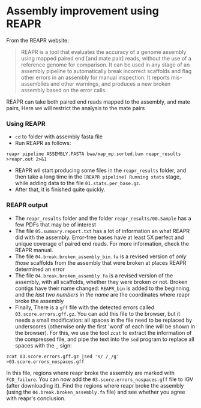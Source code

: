 Assembly improvement using REAPR
================================
From the REAPR website:
> REAPR is a tool that evaluates the accuracy of a genome assembly using mapped paired end [and mate pair] reads, without the use of a reference genome for comparison. It can be used in any stage of an assembly pipeline to automatically break incorrect scaffolds and flag other errors in an assembly for manual inspection. It reports mis-assemblies and other warnings, and produces a new broken assembly based on the error calls.

REAPR can take both paired end reads mapped to the assembly, and mate pairs, Here we will restrict the analysis to the mate pairs

### Using REAPR

* `cd` to folder with assembly fasta file
* Run REAPR as follows:

```
reapr pipeline ASSEMBLY.FASTA bwa/map_mp.sorted.bam reapr_results >reapr.out 2>&1
```

* REAPR wil start producing some files in the `reapr_results` folder, and then take a long time in the `[REAPR pipeline] Running stats` stage, while adding data to the file `01.stats.per_base.gz`. 
* After that, it is finished quite quickly. 

### REAPR output
* The `reapr_results` folder and the folder `reapr_results/00.Sample` has a few PDFs that may be of interest
* The file `05.summary.report.txt` has a lot of information an what REAPR did with the assembly. Error-free bases have at least 5X perfect and unique coverage of paired end reads. For more information, check the REAPR manual.
* The file `04.break.broken_assembly_bin.fa` is a revised version of *only those* scaffolds from the assembly that were broken at places REAPR determined an error
* The file `04.break.broken_assembly.fa` is a revised version of the assembly, with all scaffolds, whether they were broken or not. Broken contigs have their name changed: `REAPR_bin` is added to the beginning, and the *last two numbers in the name* are the coordinates where reapr broke the assembly
* Finally, There is a `gff` file with the detected errors called `03.score.errors.gff.gz`. You can add this file to the browser, but it needs a small modification: all spaces in the file need to be replaced by underscores (otherwise only the first 'word' of each line will be shown in the browser). For this, we use the tool `zcat` to extract the information of the compressed file, and pipe the text into the `sed` program to replace all spaces with the `_` sign:

```
zcat 03.score.errors.gff.gz |sed 's/ /_/g' >03.score.errors_nospaces.gff
```
In this file, regions where reapr broke the assembly are marked with `FCD_failure`. You can now add the `03.score.errors_nospaces.gff` file to IGV  (after downloading it). Find the regions where reapr broke the assembly (using the `04.break.broken_assembly.fa` file) and see whether you agree with reapr's conclusion. 